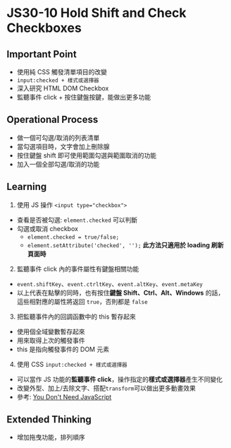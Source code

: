# JS30-10 Hold Shift and Check Checkboxes

## Important Point
- 使用純 CSS 觸發清單項目的改變
- `input:checked + 樣式或選擇器`
- 深入研究 HTML DOM Checkbox
- 監聽事件 click + 按住鍵盤按鍵，能做出更多功能

## Operational Process
- 做一個可勾選/取消的列表清單
- 當勾選項目時，文字會加上刪除腺
- 按住鍵盤 shift 即可使用範圍勾選與範圍取消的功能
- 加入一個全部勾選/取消的功能

## Learning
1. 使用 JS 操作 `<input type="checkbox">`
  - 查看是否被勾選: `element.checked` 可以判斷
  - 勾選或取消 checkbox
    - `element.checked = true/false;`
    - `element.setAttribute('checked', '');` **此方法只適用於 loading 刷新頁面時**

2. 監聽事件 click 內的事件屬性有鍵盤相關功能
  - `event.shiftKey`、`event.ctrltKey`、`event.altKey`、`event.metaKey`
  - 以上代表在點擊的同時，也有按住**鍵盤 Shift、Ctrl、Alt、Windows** 的話，這些相對應的屬性將返回 `true`，否則都是 `false`

3. 把監聽事件內的回調函數中的 this 暫存起來
  - 使用個全域變數暫存起來
  - 用來取得上次的觸發事件
  - this 是指向觸發事件的 DOM 元素

4. 使用 CSS `input:checked + 樣式或選擇器`
  - 可以當作 JS 功能的**監聽事件 click**，操作指定的**樣式或選擇器**產生不同變化
  - 改變外型、加上/去除文字、搭配`transform`可以做出更多動畫效果
  - 參考: [You Don't Need JavaScript](https://github.com/you-dont-need/You-Dont-Need-JavaScript)

## Extended Thinking
- 增加拖曳功能，排列順序
